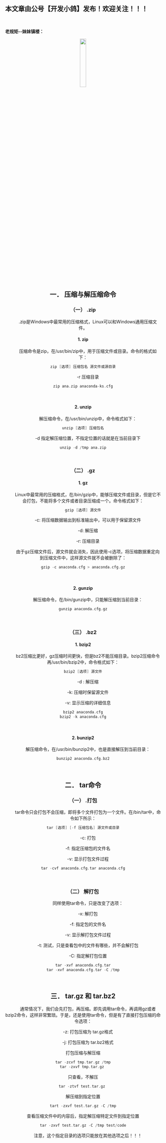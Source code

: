 ﻿## 本文章由公号【开发小鸽】发布！欢迎关注！！！
<br>

**老规矩--妹妹镇楼：**
<center>
<img src="https://img-blog.csdnimg.cn/20200721223424816.JPG"   width="20%">

## 一．	压缩与解压缩命令
### （一）	.zip
&nbsp;  &nbsp;  &nbsp;  &nbsp; .zip是Windows中最常用的压缩格式，Linux可以和Windows通用压缩文件。
<br>


#### 1.	zip
&nbsp;  &nbsp;  &nbsp;  &nbsp; 压缩命令是zip，在/usr/bin/zip中，用于压缩文件或目录。命令的格式如下：

```cpp
zip [选项] 压缩包名 源文件或源目录
```

&nbsp;  &nbsp;  &nbsp;  &nbsp; -r 压缩目录

```cpp
zip ana.zip anaconda-ks.cfg
```
<br>



#### 2.	unzip
&nbsp;  &nbsp;  &nbsp;  &nbsp; 解压缩命令，在/usr/bin/unzip中，命令格式如下：

```cpp
unzip [选项] 压缩包名
```

&nbsp;  &nbsp;  &nbsp;  &nbsp; -d 指定解压缩位置，不指定位置的话就是在当前目录下

```cpp
unzip -d /tmp ana.zip
```
<br>



### （二）	.gz

#### 1.	gz
&nbsp;  &nbsp;  &nbsp;  &nbsp; Linux中最常用的压缩格式，在/bin/gzip中，能够压缩文件或目录，但是它不会打包，不能将多个文件或者目录压缩成一个。命令格式如下：

```cpp
gzip [选项] 源文件
```

&nbsp;  &nbsp;  &nbsp;  &nbsp; -c: 将压缩数据输出到标准输出中，可以用于保留源文件

&nbsp;  &nbsp;  &nbsp;  &nbsp; -d: 解压缩

&nbsp;  &nbsp;  &nbsp;  &nbsp; -r: 压缩目录

&nbsp;  &nbsp;  &nbsp;  &nbsp; 由于gz压缩文件后，源文件就会消失，因此使用-c选项，将压缩数据重定向到压缩文件中，这样源文件就不会被删除了：

```cpp
gzip -c anaconda.cfg > anaconda.cfg.gz
```
<br>



#### 2.	gunzip
&nbsp;  &nbsp;  &nbsp;  &nbsp; 解压缩命令，在/bin/gunzip中，只能解压缩到当前目录：

```cpp
gunzip anaconda.cfg.gz
```
<br>



### （三）	.bz2
#### 1.	bzip2
&nbsp;  &nbsp;  &nbsp;  &nbsp; bz2压缩比更好，gz压缩时间更快，但是bz2不能压缩目录。bzip2压缩命令再/usr/bin/bzip2中，命令格式如下：

```cpp
bzip2 [选项] 源文件
```

&nbsp;  &nbsp;  &nbsp;  &nbsp; -d : 解压缩

&nbsp;  &nbsp;  &nbsp;  &nbsp; -k:  压缩时保留源文件

&nbsp;  &nbsp;  &nbsp;  &nbsp; -v:  显示压缩的详细信息

```cpp
bzip2 anaconda.cfg
bzip2 -k anaconda.cfg
```

<br>


#### 2.	bunzip2
&nbsp;  &nbsp;  &nbsp;  &nbsp; 解压缩命令，在/usr/bin/bunzip2中，也是直接解压到当前目录：

```cpp
bunzip2 anaconda.cfg.bz2
```

<br>



## 二．	tar命令

### （一）	.打包
&nbsp;  &nbsp;  &nbsp;  &nbsp; tar命令只会打包不会压缩，即将多个文件打包为一个文件。在/bin/tar中，命令如下所示：

```cpp
tar [选项] [-f 压缩包名] 源文件或目录
```

&nbsp;  &nbsp;  &nbsp;  &nbsp; -c: 打包

&nbsp;  &nbsp;  &nbsp;  &nbsp; -f: 指定压缩包的文件名

&nbsp;  &nbsp;  &nbsp;  &nbsp; -v: 显示打包文件过程

```cpp
tar -cvf anaconda.cfg.tar anaconda.cfg
```
<br>



### （二）	解打包
&nbsp;  &nbsp;  &nbsp;  &nbsp; 同样使用tar命令，只是改变了选项：

&nbsp;  &nbsp;  &nbsp;  &nbsp; -x: 解打包

&nbsp;  &nbsp;  &nbsp;  &nbsp; -f: 指定包的文件名

&nbsp;  &nbsp;  &nbsp;  &nbsp; -v: 显示解打包文件过程

&nbsp;  &nbsp;  &nbsp;  &nbsp; -t: 测试，只是查看包中的文件有哪些，并不会解打包

&nbsp;  &nbsp;  &nbsp;  &nbsp; -C: 指定解打包位置

```cpp
tar -xvf anaconda.cfg.tar
tar -xvf anaconda.cfg.tar -C /tmp
```
<br>



## 三．	tar.gz 和 tar.bz2

&nbsp;  &nbsp;  &nbsp;  &nbsp; 通常情况下，我们会先打包，再压缩。即先调用tar命令，再调用gz或者bzip2命令，这样非常繁琐。于是，还是使用tar命令，但是有了直接打包压缩的命令选项：

&nbsp;  &nbsp;  &nbsp;  &nbsp; -z: 打包压缩为 tar.gz格式

&nbsp;  &nbsp;  &nbsp;  &nbsp; -j: 打包压缩为 tar.bz2格式

打包压缩与解压缩

```cpp
tar -zcvf tmp.tar.gz /tmp
tar -zxvf tmp.tar.gz 
```

只查看，不解压

```cpp
tar -ztvf test.tar.gz 
```

解压缩到指定位置

```cpp
tart -zxvf test.tar.gz -C /tmp
```

查看压缩文件中的内容后，指定解压缩特定文件到指定位置

```cpp
tar -zxvf test.tar.gz -C /tmp test/code
```

&nbsp;  &nbsp;  &nbsp;  &nbsp; 注意，这个指定目录的选项只能放在其他选项之后！！！







